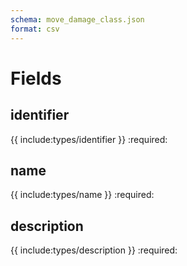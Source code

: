 ```yaml
---
schema: move_damage_class.json
format: csv
---
```


# Fields
## identifier
{{ include:types/identifier }}
:required:

## name
{{ include:types/name }}
:required:

## description
{{ include:types/description }}
:required:

